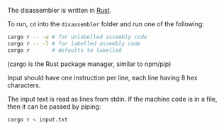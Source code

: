 The disassembler is written in [Rust](https://rust-lang.org/).

To run, `cd` into the `disassembler` folder and run one of the following:

```bash
cargo r -- -u # for unlabelled assembly code
cargo r -- -l # for labelled assembly code
cargo r       # defaults to labelled
```

(cargo is the Rust package manager, similar to npm/pip)

Input should have one instruction per line, each line having 8 hex characters.

The input text is read as lines from stdin. If the machine code is in a file, then it can be passed by piping:

```bash
cargo r < input.txt
```
